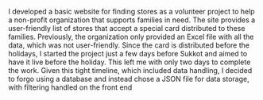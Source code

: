 I developed a basic website for finding stores as a volunteer project to help a non-profit organization that supports families in need.
The site provides a user-friendly list of stores that accept a special card distributed to these families.
Previously, the organization only provided an Excel file with all the data, which was not user-friendly.
Since the card is distributed before the holidays, I started the project just a few days before Sukkot and aimed to have it live before the holiday. This left me with only two days to complete the work. 
Given this tight timeline, which included data handling, I decided to forgo using a database and instead chose a JSON file for data storage, with filtering handled on the front end
